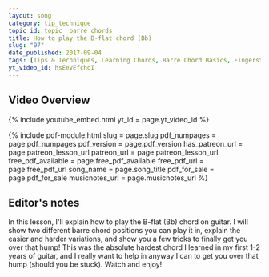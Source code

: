 ```yaml
---
layout: song
category: tip_technique
topic_id: topic__barre_chords
title: How to play the B-flat chord (Bb)
slug: "97"
date_published: 2017-09-04
tags: [Tips & Techniques, Learning Chords, Barre Chord Basics, Fingerstyle]
yt_video_id: hsEeVEfchoI
---
```


## Video Overview

{% include youtube_embed.html yt_id = page.yt_video_id %}

{% include pdf-module.html slug = page.slug pdf_numpages = page.pdf_numpages pdf_version = page.pdf_version has_patreon_url = page.patreon_lesson_url patreon_url = page.patreon_lesson_url free_pdf_available = page.free_pdf_available free_pdf_url = page.free_pdf_url song_name = page.song_title pdf_for_sale = page.pdf_for_sale musicnotes_url = page.musicnotes_url %}

<!-- Coming later this morning! Check back soon... -->

## Editor's notes

In this lesson, I'll explain how to play the B-flat (Bb) chord on guitar. I will show two different barre chord positions you can play it in, explain the easier and harder variations, and show you a few tricks to finally get you over that hump! This was the absolute hardest chord I learned in my first 1-2 years of guitar, and I really want to help in anyway I can to get you over that hump (should you be stuck). Watch and enjoy!
